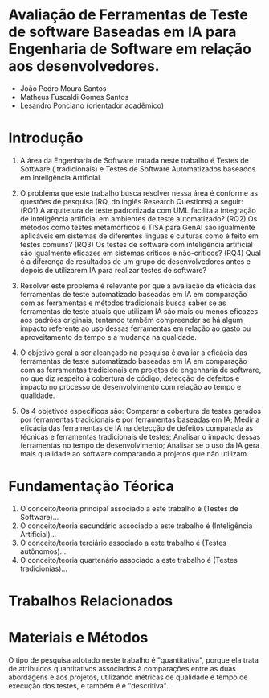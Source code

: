 # Avaliação de Ferramentas de Teste de software Baseadas em IA para Engenharia de Software em relação aos desenvolvedores.

* João Pedro Moura Santos
* Matheus Fuscaldi Gomes Santos
* Lesandro Ponciano (orientador acadêmico)

# Introdução

1. A área da Engenharia de Software tratada neste trabalho é Testes de Software ( tradicionais) e Testes de Software Automatizados baseados em Inteligência Artificial.

2. O problema que este trabalho busca resolver nessa área é conforme as questões de pesquisa (RQ, do inglês Research Questions) a seguir: (RQ1) A arquitetura de teste padronizada com UML facilita a integração de inteligência artificial em ambientes de teste automatizado? (RQ2) Os métodos como testes metamórficos e TISA para GenAI são igualmente aplicáveis em sistemas de diferentes linguas e culturas como é feito em testes comuns? (RQ3) Os testes de software com inteligência artificial são igualmente eficazes em sistemas críticos e não-críticos? (RQ4) Qual é a diferença de resultados de um grupo de desenvolvedores antes e depois de utilizarem IA para realizar testes de software?

3. Resolver este problema é relevante por que a avaliação da eficácia das ferramentas de teste automatizado baseadas em IA em comparação com as ferramentas e métodos tradicionais busca saber se as ferramentas de teste atuais que utilizam IA são mais ou menos eficazes aos padrões originais, tentando também compreender se há algum impacto referente ao uso dessas ferramentas em relação ao gasto ou aproveitamento de tempo e a mudança na qualidade. 

4. O objetivo geral a ser alcançado na pesquisa é avaliar a eficácia das ferramentas de teste automatizado baseadas em IA em comparação com as ferramentas tradicionais em projetos de engenharia de software, no que diz respeito à cobertura de código, detecção de defeitos e impacto no processo de desenvolvimento com relação ao tempo e qualidade.

5. Os 4 objetivos específicos são: Comparar a cobertura de testes gerados por ferramentas tradicionais e por ferramentas baseadas em IA;
Medir a eficácia das ferramentas de IA na detecção de defeitos comparada às técnicas e ferramentas tradicionais de testes;
Analisar o impacto dessas ferramentas no tempo de desenvolvimento;
Analisar se o uso da IA gera mais qualidade ao software comparando a projetos que não utilizam.

# Fundamentação Téorica


 1. O conceito/teoria principal associado a este trabalho é (Testes de Software)...
2. O conceito/teoria secundário associado a este trabalho é (Inteligência Artificial)...
3. O conceito/teoria terciário associado a este trabalho é (Testes autônomos)...
4. O conceito/teoria quartenário associado a este trabalho é (Testes tradicionias)...


# Trabalhos Relacionados

# Materiais e Métodos

O tipo de pesquisa adotado neste trabalho é "quantitativa", porque ela trata de atribuidos quantitativos associados à comparações entre as duas abordagens e aos projetos, utilizando métricas de qualidade e tempo de execução dos testes, e também é  e "descritiva".


